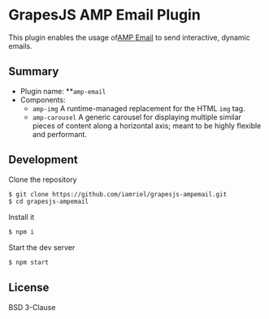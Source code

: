 # GrapesJS AMP Email Plugin

This plugin enables the usage of[AMP Email](https://amp.dev/about/email) to send interactive, dynamic emails.

## Summary ##

* Plugin name: **`amp-email`
* Components:
  * `amp-img` A runtime-managed replacement for the HTML `img` tag.
  * `amp-carousel` A generic carousel for displaying multiple similar pieces of content along a horizontal axis; meant to be highly flexible and performant.

## Development

Clone the repository

```sh
$ git clone https://github.com/iamriel/grapesjs-ampemail.git
$ cd grapesjs-ampemail
```

Install it

```sh
$ npm i
```

Start the dev server

```sh
$ npm start
```


## License

BSD 3-Clause
